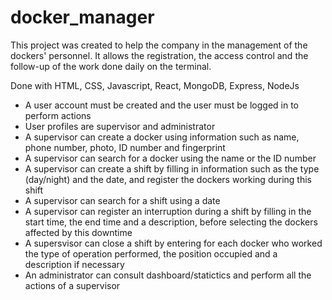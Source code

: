 # docker_manager

This project was created to help the company in the management of the dockers' personnel. It allows the registration, the access control and the follow-up of the work done daily on the terminal.

Done with HTML, CSS, Javascript, React, MongoDB, Express, NodeJs

- A user account must be created and the user must be logged in to perform actions
- User profiles are supervisor and administrator
- A supervisor can create a docker using information such as name, phone number, photo, ID number and fingerprint
- A supervisor can search for a docker using the name or the ID number
- A supervisor can create a shift by filling in information such as the type (day/night) and the date, and register the dockers working during this shift
- A supervisor can search for a shift using a date
- A supervisor can register an interruption during a shift by filling in the start time, the end time and a description, before selecting the dockers affected by this downtime
- A supersvisor can close a shift by entering for each docker who worked the type of operation performed, the position occupied and a description if necessary
- An administrator can consult dashboard/statictics and perform all the actions of a supervisor
